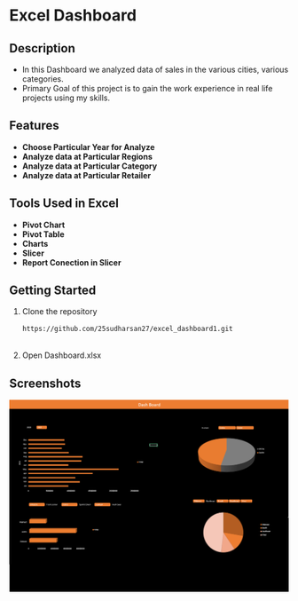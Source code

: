 # Excel Dashboard

## Description
- In this Dashboard we analyzed data of sales in the various cities, various categories.
- Primary Goal of this project is to gain the work experience in real life projects using my skills.

## Features

- **Choose Particular Year for Analyze**
- **Analyze data at Particular Regions**
- **Analyze data at Particular Category**
- **Analyze data at Particular Retailer**

## Tools Used in Excel

- **Pivot Chart**
- **Pivot Table**
- **Charts**
- **Slicer**
- **Report Conection in Slicer**

## Getting Started

1. Clone the repository
    ```bash
    https://github.com/25sudharsan27/excel_dashboard1.git
  
2. Open Dashboard.xlsx

## Screenshots



<img src="dashboard.png">

